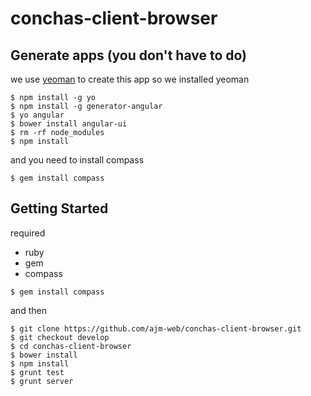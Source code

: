 conchas-client-browser
======================

## Generate apps (you don't have to do)

we use [yeoman](http://yeoman.io/) to create this app
so we installed yeoman 

```
$ npm install -g yo
$ npm install -g generator-angular
$ yo angular
$ bower install angular-ui
$ rm -rf node_modules
$ npm install
```

and you need to install compass
```
$ gem install compass
```

## Getting Started

required 
+ ruby
+ gem
+ compass
```
$ gem install compass
```

and then
```
$ git clone https://github.com/ajm-web/conchas-client-browser.git
$ git checkout develop
$ cd conchas-client-browser
$ bower install
$ npm install
$ grunt test
$ grunt server
```